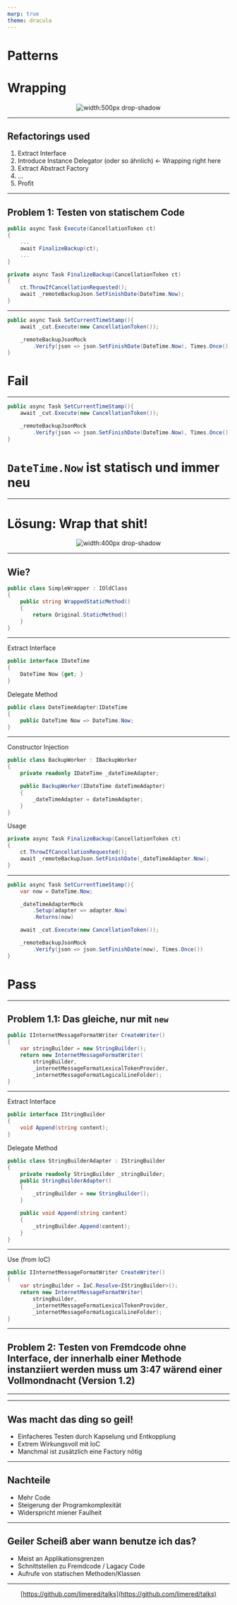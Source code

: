 ```yaml
---
marp: true
theme: dracula
---
```


# Patterns
# Wrapping

<center>

![width:500px drop-shadow](eminem-review.jpg)

</center>

---
## Refactorings used

1. Extract Interface
1. Introduce Instance Delegator (oder so ähnlich) <- Wrapping right here
1. Extract Abstract Factory
1. ...
1. Profit

---
<!-- paginate: true -->

## Problem 1: Testen von statischem Code

```cs
public async Task Execute(CancellationToken ct)
{
    ...
    await FinalizeBackup(ct);
    ...
}
```

```cs
private async Task FinalizeBackup(CancellationToken ct)
{
    ct.ThrowIfCancellationRequested();
    await _remoteBackupJson.SetFinishDate(DateTime.Now);
}
```

---

```cs
public async Task SetCurrentTimeStamp(){
    await _cut.Execute(new CancellationToken());

    _remoteBackupJsonMock
        .Verify(json => json.SetFinishDate(DateTime.Now), Times.Once())
}
```

# <red>Fail</red>
---

```cs
public async Task SetCurrentTimeStamp(){
    await _cut.Execute(new CancellationToken());

    _remoteBackupJsonMock
        .Verify(json => json.SetFinishDate(DateTime.Now), Times.Once())
}
```

# <red>```DateTime.Now```</red> ist statisch und immer neu

---

# Lösung: Wrap that shit!

<center>

![width:400px drop-shadow](duckttapeball.jpg)

</center>

---

## Wie?

```cs
public class SimpleWrapper : IOldClass
{
    public string WrappedStaticMethod()
    {
        return Original.StaticMethod()
    }
}
```

---

Extract Interface

```cs
public interface IDateTime
{
    DateTime Now {get; }
}
```

Delegate Method

```cs
public class DateTimeAdapter:IDateTime
{
    public DateTime Now => DateTime.Now;
}
```

---

Constructor Injection

```cs
public class BackupWorker : IBackupWorker
{
    private readonly IDateTime _dateTimeAdapter;

    public BackupWorker(IDateTime dateTimeAdapter)
    {
        _dateTimeAdapter = dateTimeAdapter;
    }
}
```
Usage
```cs
private async Task FinalizeBackup(CancellationToken ct)
{
    ct.ThrowIfCancellationRequested();
    await _remoteBackupJson.SetFinishDate(_dateTimeAdapter.Now);
}
```

---

```cs
public async Task SetCurrentTimeStamp(){
    var now = DateTime.Now;

    _dateTimeAdapterMock
        .Setup(adapter => adapter.Now)
        .Returns(now)

    await _cut.Execute(new CancellationToken());

    _remoteBackupJsonMock
        .Verify(json => json.SetFinishDate(now), Times.Once())
}
```
# <green>Pass</green>

---

## Problem 1.1: Das gleiche, nur mit <green>```new```</green>

```cs
public IInternetMessageFormatWriter CreateWriter()
{
    var stringBuilder = new StringBuilder();
    return new InternetMessageFormatWriter(
        stringBuilder, 
        _internetMessageFormatLexicalTokenProvider, 
        _internetMessageFormatLogicalLineFolder);
}
```
---

Extract Interface
```cs
public interface IStringBuilder
{
    void Append(string content);
}
```
Delegate Method
```cs
public class StringBuilderAdapter : IStringBuilder
{
    private readonly StringBuilder _stringBuilder;
    public StringBuilderAdapter()
    {
        _stringBuilder = new StringBuilder();
    }

    public void Append(string content)
    {
        _stringBuilder.Append(content);
    }
}
```

---

Use (from IoC)
```cs
public IInternetMessageFormatWriter CreateWriter()
{
    var stringBuilder = IoC.Resolve<IStringBuilder>();
    return new InternetMessageFormatWriter(
        stringBuilder, 
        _internetMessageFormatLexicalTokenProvider, 
        _internetMessageFormatLogicalLineFolder);
}
```

---

## Problem 2: Testen von Fremdcode ohne Interface, der innerhalb einer Methode instanziiert werden muss um 3:47 wärend einer Vollmondnacht (Version 1.2)

---



---

## Was macht das ding so geil!

* <green>Einfacheres Testen</green> durch Kapselung und Entkopplung
* Extrem Wirkungsvoll mit IoC
* Manchmal ist zusätzlich eine Factory nötig
  
---

## Nachteile
* Mehr Code
* Steigerung der Programkomplexität
* Widerspricht miener Faulheit

---

## Geiler Scheiß aber wann benutze ich das?
* Meist an <orange>Applikationsgrenzen</orange>
* <orange>Schnittstellen</orange> zu Fremdcode / Lagacy Code
* Aufrufe von <orange>statischen</orange> Methoden/Klassen

---

<center>

[https://github.com/limered/talks](https://github.com/limered/talks)

</center>
